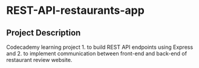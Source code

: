 # REST-API-restaurants-app

## Project Description

Codecademy learning project 1. to build REST API endpoints using Express and 2. to implement communication between front-end and back-end of restaurant review website.
